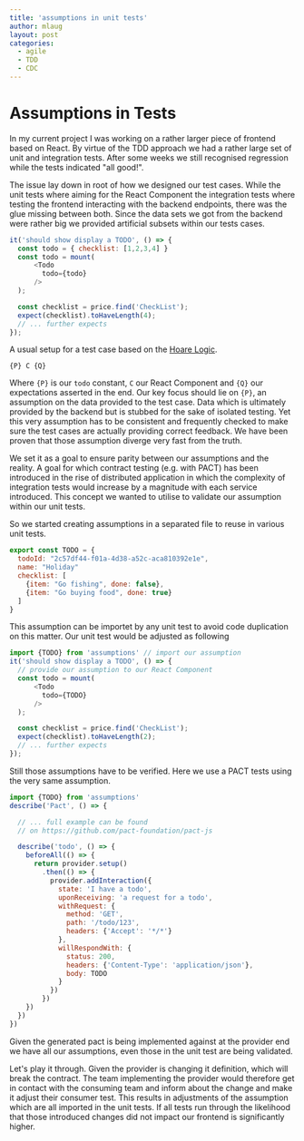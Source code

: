 ```yaml
---
title: 'assumptions in unit tests'
author: mlaug
layout: post
categories:
  - agile
  - TDD
  - CDC
---
```


Assumptions in Tests
=========================

In my current project I was working on a rather larger piece of frontend based on React. By virtue of the TDD approach we had a rather large set of unit and integration tests. After some weeks we still recognised regression while the tests indicated "all good!".

The issue lay down in root of how we designed our test cases. While the unit tests where aiming for the React Component the integration tests where testing the frontend interacting with the backend endpoints, there was the glue missing between both. Since the data sets we got from the backend were rather big we provided artificial subsets within our tests cases.

```javascript
it('should show display a TODO', () => {
  const todo = { checklist: [1,2,3,4] }
  const todo = mount(
      <Todo
        todo={todo}
      />
  );

  const checklist = price.find('CheckList');
  expect(checklist).toHaveLength(4);
  // ... further expects
});
```

A usual setup for a test case based on the [Hoare Logic](https://en.wikipedia.org/wiki/Hoare_logic).

``` text
{P} C {Q}
```

Where ```{P}``` is our ```todo``` constant, ```C``` our React Component and ```{Q}``` our expectations asserted in the end. Our key focus should lie on ```{P}```, an assumption on the data provided to the test case. Data which is ultimately provided by the backend but is stubbed for the sake of isolated testing. Yet this very assumption has to be consistent and frequently checked to make sure the test cases are actually providing correct feedback. We have been proven that those assumption diverge very fast from the truth.

We set it as a goal to ensure parity between our assumptions and the reality. A goal for which contract testing (e.g. with PACT) has been introduced in the rise of distributed application in which the complexity of integration tests would increase by a magnitude with each service introduced. This concept we wanted to utilise to validate our assumption within our unit tests.

So we started creating assumptions in a separated file to reuse in various unit tests.

```javascript
export const TODO = {
  todoId: "2c57df44-f01a-4d38-a52c-aca810392e1e",
  name: "Holiday"
  checklist: [
    {item: "Go fishing", done: false},
    {item: "Go buying food", done: true}
  ]
}
````

This assumption can be importet by any unit test to avoid code duplication on this matter. Our unit test would be adjusted as following

```javascript
import {TODO} from 'assumptions' // import our assumption
it('should show display a TODO', () => {
  // provide our assumption to our React Component
  const todo = mount(
      <Todo
        todo={TODO}
      />
  );

  const checklist = price.find('CheckList');
  expect(checklist).toHaveLength(2);
  // ... further expects
});
```

Still those assumptions have to be verified. Here we use a PACT tests using the very same assumption.

```javascript
import {TODO} from 'assumptions'
describe('Pact', () => {

  // ... full example can be found
  // on https://github.com/pact-foundation/pact-js

  describe('todo', () => {
    beforeAll(() => {
      return provider.setup()
        .then(() => {
          provider.addInteraction({
            state: 'I have a todo',
            uponReceiving: 'a request for a todo',
            withRequest: {
              method: 'GET',
              path: '/todo/123',
              headers: {'Accept': '*/*'}
            },
            willRespondWith: {
              status: 200,
              headers: {'Content-Type': 'application/json'},
              body: TODO
            }
          })
        })
    })
  })
})
```

Given the generated pact is being implemented against at the provider end we have all our assumptions, even those in the unit test are being validated.

Let's play it through. Given the provider is changing it definition, which will break the contract. The team implementing the provider would therefore get in contact with the consuming team and inform about the change and make it adjust their consumer test. This results in adjustments of the assumption which are all imported in the unit tests. If all tests run through the likelihood that those introduced changes did not impact our frontend is significantly higher.
